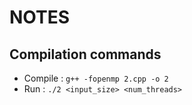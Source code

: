 # NOTES

## Compilation commands

- Compile : `g++ -fopenmp 2.cpp -o 2`
- Run     : `./2 <input_size> <num_threads>`

